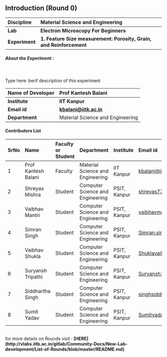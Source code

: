 ## Introduction (Round 0)



<b>Discipline | <b>Material Science and Engineering
:--|:--|
<b> Lab | <b> Electron Microscopy For Beginners
<b> Experiment|     <b> 1. Feature Size measurement: Porosity, Grain, and Reinforcement

<h5> About the Experiment : </h5> <br>

Type here: berif description of this experiment

<b>Name of Developer | <b> Prof Kantesh Balani
:--|:--|
<b> Institute | <b> IIT Kanpur
<b> Email id|     <b> kbalani@iitk.ac.in
<b> Department | Material Science and Engineering

#### Contributors List

SrNo | Name | Faculty or Student | Department| Institute | Email id
:--|:--|:--|:--|:--|:--|
1 | Prof Kantesh Balani | Faculty | Material Science and Engineering | IIT Kanpur | kbalani@iitk.ac.in
2 | Shreyas Mishra | Student | Computer Science and Engineering | PSIT, Kanpur |shreyas77mishra@gmail.com
3 | Vaibhav Mantri | Student | Computer Science and Engineering | PSIT, Kanpur |vaibhavmantri824228@gmail.com
4 | Simran Singh | Student | Computer Science and Engineering | PSIT, Kanpur |Simran.singh2198@gmail.com
5 | Vaibhav Shukla | Student | Computer Science and Engineering | PSIT, Kanpur |Shuklavaibhav0306@gmail.com
6 | Suryansh Tripathi | Student | Computer Science and Engineering | PSIT, Kanpur |Suryansh1004@gmail.com
7 | Siddhartha Singh | Student | Computer Science and Engineering | PSIT, Kanpur |singhsiddhartha63@gmail.com
8 | Sumit Yadav | Student | Computer Science and Engineering | PSIT, Kanpur |Sumityadav2408@gmail.com


<br>
for more details on Rounds visit : <b> [HERE](http://vlabs.iitb.ac.in/gitlab/Community-Docs/New-Lab-development/List-of-Rounds/blob/master/README.md) </b>
